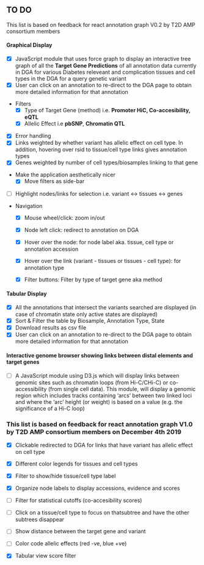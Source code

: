 ## TO DO


This list is based on feedback for react annotation graph V0.2 by T2D AMP consortium members

 #### Graphical Display 
- [x] JavaScript module that uses force graph to display an interactive tree graph of all the **Target Gene Predictions** of all annotation data currently in DGA for various Diabetes releveant and complication tissues and cell types in the DGA for a query genetic variant
- [x] User can click on an annotation to re-direct to the DGA page to obtain more detailed information for that annotation
* Filters
  - [x] Type of Target Gene (method) i.e. **Promoter HiC, Co-accesibility, eQTL**
  - [x] Allelic Effect i.e **pbSNP**, **Chromatin QTL**
- [x] Error handling
- [x] Links weighted by whether variant has allelic effect on cell type. In addition, hovering over rsid to tissue/cell type links gives annotation types
- [x] Genes weighted by number of cell types/biosamples linking to that gene 
* Make the application aesthetically nicer
  - [x] Move filters as side-bar 
- [ ] Highlight nodes/links for selection i.e. variant <-> tissues <-> genes
* Navigation 
  - [x] Mouse wheel/click: zoom in/out
  - [x] Node left click: redirect to annotation on DGA
  - [x] Hover over the node: for node label aka. tissue, cell type or annotation accession
  - [x] Hover over the link (variant - tissues or tissues - cell type): for annotation type
  - [x] Filter buttons: Filter by type of target gene aka method
  

#### Tabular Display
- [x] All the annotations that intersect the variants searched are displayed (in case of chromatin state only active states are displayed)
- [x] Sort & Filter the table by Biosample, Annotation Type, State
- [x] Download results as csv file
- [x] User can click on an annotation to re-direct to the DGA page to obtain more detailed information for that annotation

####  Interactive genome browser showing links between distal elements and target genes  
- [ ] A JavaScript module using D3.js which will display links between genomic sites such as chromatin loops (from Hi-C/CHi-C) or co-accessibility (from single cell data).  This module, will display a genomic region which includes tracks containing ‘arcs’ between two linked loci and where the ‘arc’ height (or weight) is based on a value (e.g. the significance of a Hi-C loop) 

### This list is based on feedback for react annotation graph V1.0 by T2D AMP consortium members on December 4th 2019

- [x] Clickable redirected to DGA for links that have variant has allelic effect on cell type
- [x] Different color legends for tissues and cell types
- [x] Filter to show/hide tissue/cell type label
- [x] Organize node labels to display accessions, evidence and scores
- [ ] Filter for statistical cutoffs (co-accesibility scores) 
- [ ] Click on a tissue/cell type to focus on thatsubtree and have the other subtrees disappear
- [ ] Show distance between the target gene and variant
- [ ] Color code allelic effects (red -ve, blue +ve)
- [x] Tabular view score filter


